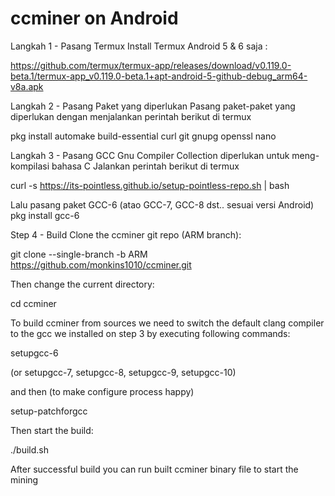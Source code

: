 # ccminer on Android

Langkah 1 - Pasang Termux
Install Termux 
Android 5 & 6 saja :

https://github.com/termux/termux-app/releases/download/v0.119.0-beta.1/termux-app_v0.119.0-beta.1+apt-android-5-github-debug_arm64-v8a.apk

Langkah 2 - Pasang Paket yang diperlukan
Pasang paket-paket yang diperlukan dengan menjalankan perintah berikut di termux

pkg install automake build-essential curl git gnupg openssl nano

Langkah 3 - Pasang GCC
Gnu Compiler Collection diperlukan untuk meng-kompilasi bahasa C 
Jalankan perintah berikut di termux

curl -s https://its-pointless.github.io/setup-pointless-repo.sh | bash

Lalu pasang paket GCC-6 (atao GCC-7, GCC-8 dst.. sesuai versi Android)
pkg install gcc-6

Step 4 - Build
Clone the ccminer git repo (ARM branch):

git clone --single-branch -b ARM https://github.com/monkins1010/ccminer.git

Then change the current directory:

cd ccminer

To build ccminer from sources we need to switch the default clang compiler to the gcc we installed on step 3 by executing following commands:

setupgcc-6

(or setupgcc-7, setupgcc-8, setupgcc-9, setupgcc-10)

and then (to make configure process happy)

setup-patchforgcc

Then start the build:

./build.sh

After successful build you can run built ccminer binary file to start the mining
